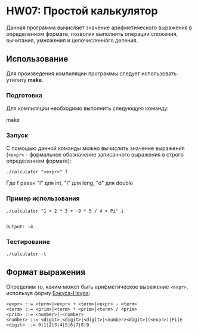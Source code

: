 # HW07: Простой калькулятор

Данная программа вычисляет значение арифметического выражения в определенном формате, позволяя выполнять операции сложения, вычитания, умножения и целочисленного деления.
## Использование
Для произведения компиляции программы следует использовать утилиту **make**.
### Подготовка
Для компиляции необходимо выполнить следующую команду:

make

### Запуск
С помощью данной команды можно вычислить значение выражения (```<expr>``` - формальное обозначение записанного выражения в строго определенном формате):

    ./calculator "<expr>" f

Где f равен "i" для int, "l" для long, "d" для double

### Пример использования


    ./calculator "1 + 2 * 3 + -9 * 5 / 4 + Pi" i


    Output: -4

### Тестирование 
    
    ./calculator -t

## Формат выражения
Определим то, каким может быть арифметическое выражение ```<expr>```, используя форму <a href="https://en.wikipedia.org/wiki/Backus–Naur_form">Бэкуса-Наура</a>:

    <expr> ::= <term>|<expr> + <term>|<expr> - <term>
    <term> ::= <prim>|<term> * <prim>|<term> / <prim>
    <prim> ::= <number>|-<number>
    <number> ::= <digit>.<digit>|<digit>|<number><digit>|(<expr>)|Pi|e
    <digit> ::= 0|1|2|3|4|5|6|7|8|9
